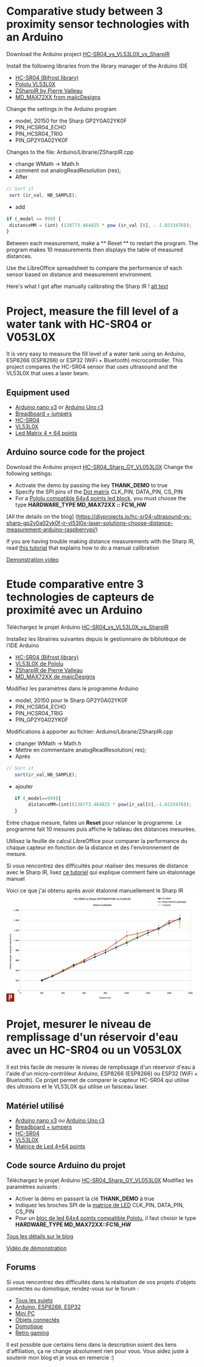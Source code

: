# Comparative study between 3 proximity sensor technologies with an Arduino
Download the Arduino project [HC-SR04_vs_VL53L0X_vs_SharpIR](https://github.com/projetsdiy/hcsr04-vs-sharp-ir-GP2Y0A02YK0F-VL53L0X/tree/master/HC-SR04_vs_VL53L0X_vs_SharpIR)

Install the following libraries from the library manager of the Arduino IDE
- [HC-SR04 (Bifrost library)](https://github.com/jeremylindsayni/Bifrost.Arduino.Sensors.HCSR04)
- [Pololu VL53L0X](https://github.com/pololu/vl53l0x-arduino)
- [ZSharpIR by Pierre Valleau](https://github.com/zoubworldArduino/ZSharpIR)
- [MD_MAX72XX from majicDesigns](https://github.com/MajicDesigns/MD_MAX72XX)

Change the settings in the Arduino program
- model, 20150 for the Sharp GP2Y0A02YK0F
- PIN_HCSR04_ECHO
- PIN_HCSR04_TRIG
- PIN_GP2Y0A02YK0F

Changes to the file: Arduino/Librarie/ZSharpIR.cpp
- change WMath -> Math.h
- comment out analogReadResolution (res);
- After
```js
// Sort it
 sort (ir_val, NB_SAMPLE);
```
- add
```js
if (_model == 999) {
 distanceMM = (int) (138773.464825 * pow (ir_val [0], - 1.0233470));
}
```

Between each measurement, make a ** Reset ** to restart the program. The program makes 10 measurements then displays the table of measured distances.

Use the LibreOffice spreadsheet to compare the performance of each sensor based on distance and measurement environment.

Here's what I got after manually calibrating the Sharp IR
! [alt text](https://github.com/projetsdiy/hcsr04-vs-sharp-ir-GP2Y0A02YK0F-VL53L0X/blob/master/Img/hc-sr04%20vs%20sharp%20GP2YAO2%20vs%20VL53L0X.png)

# Project, measure the fill level of a water tank with HC-SR04 or V053L0X
It is very easy to measure the fill level of a water tank using an Arduino, ESP8266 (ESP8266) or ESP32 (WiFi + Bluetooth) microcontroller.
This project compares the HC-SR04 sensor that uses ultrasound and the VL53L0X that uses a laser beam.

## Equipment used
- [Arduino nano v3](http://bit.ly/2MvO8Dj) or [Arduino Uno r3](http://bit.ly/2yicddF)
- [Breadboard + jumpers](http://bit.ly/2Mgxl76)
- [HC-SR04](http://bit.ly/2JJiXH0)
- [VL53L0X](http://bit.ly/2lgDpAw)
- [Led Matrix 4 * 64 points](http://bit.ly/2th2COD)

## Arduino source code for the project
Download the Arduino project [HC-SR04_Sharp_GY_VL053L0X](https://github.com/projetsdiy/hcsr04-vs-sharp-ir-GP2Y0A02YK0F-VL53L0X/blob/master/HC-SR04_Sharp_GY_VL053L0X/HC-SR04_Sharp_GY_VL053L0X.ino)
Change the following settings:
- Activate the demo by passing the key **THANK_DEMO** to true
- Specify the SPI pins of the [Dot matrix](http://bit.ly/2th2COD) CLK_PIN, DATA_PIN, CS_PIN
- For a [Pololu compatible 64x4 points led block](http://bit.ly/2th2COD), you must choose the type **HARDWARE_TYPE MD_MAX72XX :: FC16_HW**

[All the details on the blog] (https://diyprojects.io/hc-sr04-ultrasound-vs-sharp-gp2y0a02yk0f-ir-vl53l0x-laser-solutions-choose-distance-measurement-arduino-raspberrypi/)

If you are having trouble making distance measurements with the Sharp IR, read [this tutorial](https://diyprojects.io/proximity-sensor-a02yk0-test-calibration-sharp-gp2y0a02yk0f-asian-clone/) that explains how to do a manual calibration

[Demonstration video](https://youtu.be/EF3lKs7dgTE)

# Etude comparative entre 3 technologies de capteurs de proximité avec un Arduino
Téléchargez le projet Arduino [HC-SR04_vs_VL53L0X_vs_SharpIR](https://github.com/projetsdiy/hcsr04-vs-sharp-ir-GP2Y0A02YK0F-VL53L0X/tree/master/HC-SR04_vs_VL53L0X_vs_SharpIR)

Installez les librairies suivantes depuis le gestionnaire de bibliotèque de l'IDE Arduino
- [HC-SR04 (Bifrost library)](https://github.com/jeremylindsayni/Bifrost.Arduino.Sensors.HCSR04)
- [VL53L0X de Pololu](https://github.com/pololu/vl53l0x-arduino)
- [ZSharpIR de Pierre Valleau](https://github.com/zoubworldArduino/ZSharpIR)
- [MD_MAX72XX de majicDesigns](https://github.com/MajicDesigns/MD_MAX72XX)

Modifiez les paramètres dans le programme Arduino
- model, 20150 pour le Sharp GP2Y0A02YK0F
- PIN_HCSR04_ECHO   
- PIN_HCSR04_TRIG   
- PIN_GP2Y0A02YK0F  

Modifications à apporter au fichier: Arduino/Librarie/ZSharpIR.cpp
- changer WMath -> Math.h
- Mettre en commentaire analogReadResolution( res);
- Après
```js
// Sort it 
   sort(ir_val,NB_SAMPLE);
```
- ajouter
```js
   if (_model==999){
        distanceMM=(int)(138773.464825 * pow(ir_val[0],-1.0233470));
   }
```
Entre chaque mesure, faites un **Reset** pour relancer le programme. Le programme fait 10 mesures puis affiche le tableau des distances mesurées. 

Utilisez la feuille de calcul LibreOffice pour comparer la performance du chaque capteur en fonction de la distance et des l'environnement de mesure. 

Si vous rencontrez des difficultés pour réaliser des mesures de distance avec le Sharp IR, lisez [ce tutoriel](https://projetsdiy.fr/test-et-etalonnage-du-capteur-de-proximite-a02yk0-clone-asiatique-du-sharp-gp2y0a02yk0f/) qui explique comment faire un étalonnage manuel

Voici ce que j'ai obtenu après avoir étalonné manuellement le Sharp IR
![alt text](https://github.com/projetsdiy/hcsr04-vs-sharp-ir-GP2Y0A02YK0F-VL53L0X/blob/master/Img/hc-sr04%20vs%20sharp%20GP2YAO2%20vs%20VL53L0X.png)

# Projet, mesurer le niveau de remplissage d'un réservoir d'eau avec un HC-SR04 ou un V053L0X
Il est très facile de mesurer le niveau de remplissage d'un réservoir d'eau à l'aide d'un micro-contrôleur Arduino, ESP8266 (ESP8266) ou ESP32 (WiFi + Bluetooth).
Ce projet permet de comparer le capteur HC-SR04 qui utilise des ultrasons et le VL53L0X qui utilise un faisceau laser.

## Matériel utilisé
- [Arduino nano v3](http://bit.ly/2MvO8Dj) ou [Arduino Uno r3](http://bit.ly/2yicddF)
- [Breadboard + jumpers](http://bit.ly/2Mgxl76)
- [HC-SR04](http://bit.ly/2JJiXH0)
- [VL53L0X](http://bit.ly/2lgDpAw)
- [Matrice de Led 4*64 points](http://bit.ly/2th2COD)

## Code source Arduino du projet 
Téléchargez le projet Arduino [HC-SR04_Sharp_GY_VL053L0X](https://github.com/projetsdiy/hcsr04-vs-sharp-ir-GP2Y0A02YK0F-VL53L0X/blob/master/HC-SR04_Sharp_GY_VL053L0X/HC-SR04_Sharp_GY_VL053L0X.ino)
Modifiez les paramètres suivants :
- Activer la démo en passant la clé **THANK_DEMO** à true
- Indiquez les broches SPI de la [matrice de LED](http://bit.ly/2th2COD) CLK_PIN, DATA_PIN, CS_PIN
- Pour un [bloc de led 64x4 points compatible Pololu](http://bit.ly/2th2COD), il faut choisir le type **HARDWARE_TYPE MD_MAX72XX::FC16_HW**

[Tous les détails sur le blog](https://projetsdiy.fr/comparaison-hc-sr04-ultrasons-sharp-gp2y0a02yk0f-ir-vl53l0x-laser-quelle-solutions-choisir-mesure-distance-arduino-raspberry-pi/)

[Vidéo de démonstration](https://youtu.be/EF3lKs7dgTE)

## Forums
Si vous rencontrez des difficultés dans la réalisation de vos projets d'objets connectés ou domotique, rendez-vous sur le forum :
- [Tous les sujets](https://forum.projetsdiy.fr/)
- [Arduino, ESP8266, ESP32](https://forum.projetsdiy.fr/c/arduino-esp8266-esp32)
- [Mini PC](https://forum.projetsdiy.fr/c/mini-pc-raspberry-pi-orange-pi)
- [Objets connectés](https://forum.projetsdiy.fr/c/objets-connectes)
- [Domotique](https://forum.projetsdiy.fr/c/domotique)
- [Retro gaming](https://forum.projetsdiy.fr/c/retrogaming)

Il est possible que certains liens dans la description soient des liens d'affiliation, ça ne change absolument rien pour vous. Vous aidez juste à soutenir mon blog et je vous en remercie :)
